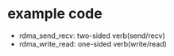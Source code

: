# example code

* rdma_send_recv: two-sided verb(send/recv)
* rdma_write_read: one-sided verb(write/read)
